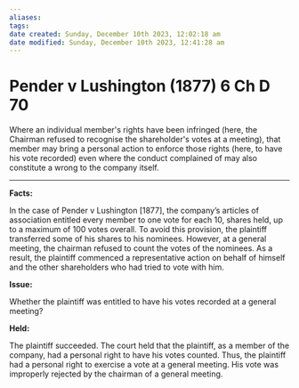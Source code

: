 ```yaml
---
aliases: 
tags: 
date created: Sunday, December 10th 2023, 12:02:18 am
date modified: Sunday, December 10th 2023, 12:41:28 am
---
```


# Pender v Lushington (1877) 6 Ch D 70

Where an individual member's rights have been infringed (here, the Chairman refused to recognise the shareholder's votes at a meeting), that member may bring a personal action to enforce those rights (here, to have his vote recorded) even where the conduct complained of may also constitute a wrong to the company itself.

---

**Facts:**

In the case of Pender v Lushington [1877], the company’s articles of association entitled every member to one vote for each 10, shares held, up to a maximum of 100 votes overall. To avoid this provision, the plaintiff transferred some of his shares to his nominees. However, at a general meeting, the chairman refused to count the votes of the nominees. As a result, the plaintiff commenced a representative action on behalf of himself and the other shareholders who had tried to vote with him.

**Issue:**

Whether the plaintiff was entitled to have his votes recorded at a general meeting?

**Held:**

The plaintiff succeeded. The court held that the plaintiff, as a member of the company, had a personal right to have his votes counted. Thus, the plaintiff had a personal right to exercise a vote at a general meeting. His vote was improperly rejected by the chairman of a general meeting.
